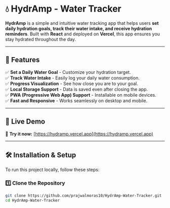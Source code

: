 # 💧 HydrAmp - Water Tracker

**HydrAmp** is a simple and intuitive water tracking app that helps users **set daily hydration goals, track their water intake, and receive hydration reminders**. Built with **React** and deployed on **Vercel**, this app ensures you stay hydrated throughout the day.


---

## 🌟 Features

✅ **Set a Daily Water Goal** - Customize your hydration target.  
✅ **Track Water Intake** - Easily log your daily water consumption.  
✅ **Progress Visualization** - See how close you are to your goal.  
✅ **Local Storage Support** - Data is saved even after closing the app.  
✅ **PWA (Progressive Web App) Support** - Installable on mobile devices.  
✅ **Fast and Responsive** - Works seamlessly on desktop and mobile.  

---

## 🚀 Live Demo

🔗 **Try it now:** [https://hydramp.vercel.app](https://hydramp.vercel.app)

---

## 🛠️ Installation & Setup

To run this project locally, follow these steps:

### **1️⃣ Clone the Repository**
```bash
git clone https://github.com/prajwalmoras10/HydrAmp-Water-Tracker.git
cd HydrAmp-Water-Tracker
